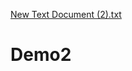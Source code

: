 [New Text Document (2).txt](https://github.com/rashmisid/Demo2/files/8259037/New.Text.Document.2.txt)
# Demo2
